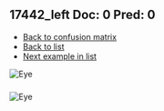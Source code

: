 ## 17442_left Doc: 0 Pred: 0
- [Back to confusion matrix](https://github.com/juliandewit/kaggle_retinopathy/blob/master/matrix.md)
- [Back to list](https://github.com/juliandewit/kaggle_retinopathy/blob/master/lists/00/list.md)
- [Next example in list](https://github.com/juliandewit/kaggle_retinopathy/blob/master/lists/00/17/17445_left.md)

![Eye](https://retinopaty.blob.core.windows.net/size1024/17442_left_0.jpeg)

### 

![Eye]()
